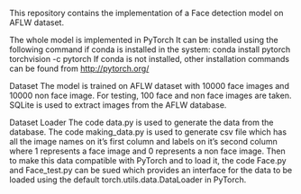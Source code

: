 This repository contains the implementation of a Face detection model on AFLW dataset.

The whole model is implemented in PyTorch
It can be installed using the following command if conda is installed in the
system: conda install pytorch torchvision -c pytorch
If conda is not installed, other installation commands can be found from http://pytorch.org/


Dataset
The model is trained on AFLW dataset with 10000 face images and 10000 non face image.
For testing, 100 face and non face images are taken.
SQLite is used to extract images from the AFLW database.


Dataset Loader
The code data.py is used to generate the data from the database. 
The code making_data.py is used to generate csv file which has all the image names on it’s first column and labels on it’s second column where 1
represents a face image and 0 represents a non face image.
Then to make this data compatible with PyTorch and to load it, the code Face.py and Face_test.py can be sued which provides an interface for the data to be loaded using the default torch.utils.data.DataLoader in PyTorch.
